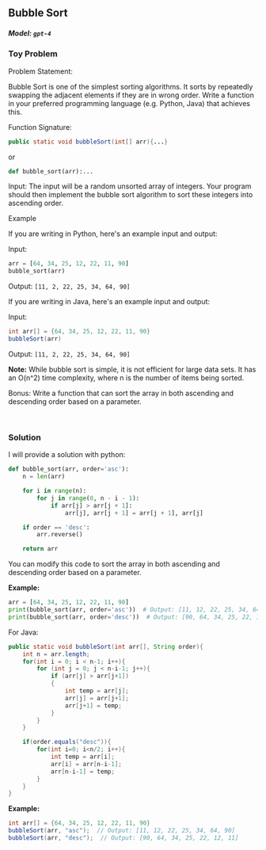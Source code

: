 ## Bubble Sort

##### Model: `gpt-4`

### Toy Problem

Problem Statement:

Bubble Sort is one of the simplest sorting algorithms. It sorts by repeatedly swapping the adjacent elements if they are in wrong order. Write a function in your preferred programming language (e.g. Python, Java) that achieves this.

Function Signature:
```java
public static void bubbleSort(int[] arr){...}
```
or 
```python
def bubble_sort(arr):...
```

Input:
The input will be a random unsorted array of integers. Your program should then implement the bubble sort algorithm to sort these integers into ascending order.

Example

If you are writing in Python, here's an example input and output:

Input:
```python
arr = [64, 34, 25, 12, 22, 11, 90]
bubble_sort(arr)
```
Output: `[11, 2, 22, 25, 34, 64, 90]`

If you are writing in Java, here's an example input and output:

Input:
```java
int arr[] = {64, 34, 25, 12, 22, 11, 90}
bubbleSort(arr)
```
Output: `[11, 2, 22, 25, 34, 64, 90]`

**Note:**
While bubble sort is simple, it is not efficient for large data sets. It has an O(n^2) time complexity, where n is the number of items being sorted.

Bonus: Write a function that can sort the array in both ascending and descending order based on a parameter.

</br>


### Solution

I will provide a solution with python:

```python
def bubble_sort(arr, order='asc'):
    n = len(arr)

    for i in range(n):
        for j in range(0, n - i - 1):
            if arr[j] > arr[j + 1]:
                arr[j], arr[j + 1] = arr[j + 1], arr[j]

    if order == 'desc':
        arr.reverse()

    return arr
```
You can modify this code to sort the array in both ascending and descending order based on a parameter.

**Example:**

```python
arr = [64, 34, 25, 12, 22, 11, 90]
print(bubble_sort(arr, order='asc'))  # Output: [11, 12, 22, 25, 34, 64, 90]
print(bubble_sort(arr, order='desc'))  # Output: [90, 64, 34, 25, 22, 12, 11]
```

For Java:

```java
public static void bubbleSort(int arr[], String order){
    int n = arr.length;
    for(int i = 0; i < n-1; i++){
        for (int j = 0; j < n-i-1; j++){
            if (arr[j] > arr[j+1])
            {
                int temp = arr[j];
                arr[j] = arr[j+1];
                arr[j+1] = temp;
            }
        }
    }

    if(order.equals("desc")){
        for(int i=0; i<n/2; i++){
            int temp = arr[i];
            arr[i] = arr[n-i-1];
            arr[n-i-1] = temp;
        }
    }
}
```

**Example:**

```java
int arr[] = {64, 34, 25, 12, 22, 11, 90}
bubbleSort(arr, "asc");  // Output: [11, 12, 22, 25, 34, 64, 90]
bubbleSort(arr, "desc");  // Output: [90, 64, 34, 25, 22, 12, 11]
```